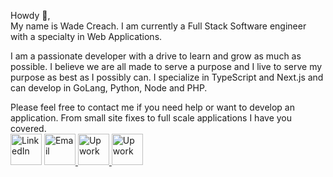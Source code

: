 Howdy 🐎,\
My name is Wade Creach. I am currently a Full Stack Software engineer with a specialty in Web Applications.

I am a passionate developer with a drive to learn and grow as much as possible. I believe we are all made to serve a purpose and I live to serve my purpose as best as I possibly can.
I specialize in TypeScript and Next.js and can develop in GoLang, Python, Node and PHP.

Please feel free to contact me if you need help or want to develop an application. From small site fixes to full scale applications I have you covered.\
<a href="https://www.linkedin.com/in/wadecreach"><img src="https://upload.wikimedia.org/wikipedia/commons/c/ca/LinkedIn_logo_initials.png" alt="LinkedIn" width="50"/></a>
<a href="mailto:intellexwebapps@gmail.com"><img src="https://static-00.iconduck.com/assets.00/email-icon-2048x1628-mzownmgf.png" alt="Email" width="50"/>
<a href="https://www.upwork.com/freelancers/~01420a609d7d968c9d?mp_source=share"><img src="https://cdn.worldvectorlogo.com/logos/upwork-roundedsquare-1.svg" alt="Upwork" width="50"/>
<a href="https://buymeacoffee.com/wadert3"><img src="https://uxwing.com/wp-content/themes/uxwing/download/food-and-drinks/hot-tea-icon.png" alt="Upwork" width="50"/>


<!---
wadert3/wadert3 is a ✨ special ✨ repository because its `README.md` (this file) appears on your GitHub profile.
You can click the Preview link to take a look at your changes.
--->
